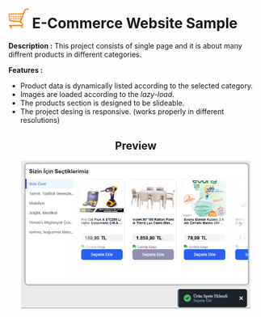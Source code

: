 # <img src="images/shopping.png" alt="drawing" width="40" /> E-Commerce Website Sample

**Description :** This project consists of single page and it is about many diffrent products in different categories. 

**Features :**

- Product data is dynamically listed according to the selected category.
- Images are loaded according to the *lazy-load*.
- The products section is designed to be slideable.
- The project desing is responsive. (works properly in different resolutions)

<center> <h2> Preview </h2> </center>


<p align="center" width="100%">
    <img width="90%" src="./images/preview.png">
</p>